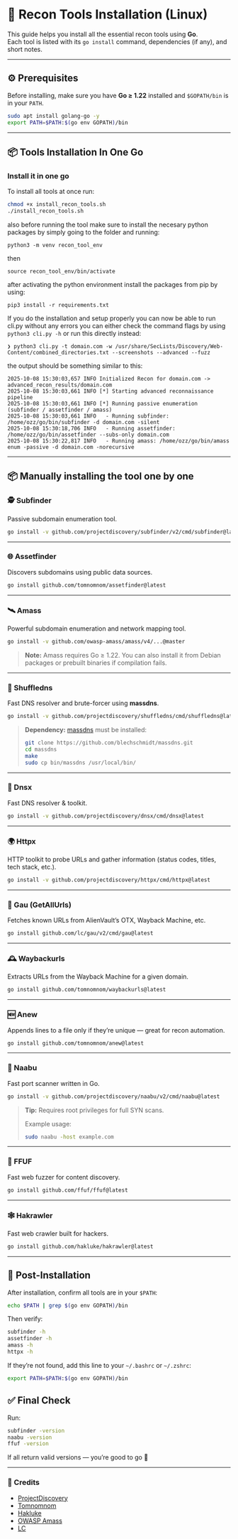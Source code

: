 # 🧠 Recon Tools Installation (Linux)

This guide helps you install all the essential recon tools using **Go**.  
Each tool is listed with its `go install` command, dependencies (if any), and short notes.

---

## ⚙️ Prerequisites

Before installing, make sure you have **Go ≥ 1.22** installed and `$GOPATH/bin` is in your `PATH`.

```bash
sudo apt install golang-go -y
export PATH=$PATH:$(go env GOPATH)/bin
````

---

## 📦 Tools Installation In One Go

### Install it in one go
To install all tools at once run:

```bash
chmod +x install_recon_tools.sh
./install_recon_tools.sh
```
also before running the tool make sure to install the necesary python packages by simply going to the folder and running:
```
python3 -m venv recon_tool_env
```
then
```
source recon_tool_env/bin/activate
```
after activating the python environment install the packages from pip by using:
```
pip3 install -r requirements.txt
```

If you do the installation and setup properly you can now be able to run cli.py without any errors you can either check the command flags by using `python3 cli.py -h` or run this directly instead:
```
❯ python3 cli.py -t domain.com -w /usr/share/SecLists/Discovery/Web-Content/combined_directories.txt --screenshots --advanced --fuzz
```
the output should be something similar to this:
```
2025-10-08 15:30:03,657 INFO Initialized Recon for domain.com -> advanced_recon_results/domain.com
2025-10-08 15:30:03,661 INFO [*] Starting advanced reconnaissance pipeline
2025-10-08 15:30:03,661 INFO [*] Running passive enumeration (subfinder / assetfinder / amass)
2025-10-08 15:30:03,661 INFO   - Running subfinder: /home/ozz/go/bin/subfinder -d domain.com -silent
2025-10-08 15:30:18,706 INFO   - Running assetfinder: /home/ozz/go/bin/assetfinder --subs-only domain.com
2025-10-08 15:30:22,817 INFO   - Running amass: /home/ozz/go/bin/amass enum -passive -d domain.com -norecursive
```
---
## 📦 Manually installing the tool one by one

### 🕵️ Subfinder

Passive subdomain enumeration tool.

```bash
go install -v github.com/projectdiscovery/subfinder/v2/cmd/subfinder@latest
```

---

### 🌐 Assetfinder

Discovers subdomains using public data sources.

```bash
go install github.com/tomnomnom/assetfinder@latest
```

---

### 🛰️ Amass

Powerful subdomain enumeration and network mapping tool.

```bash
go install -v github.com/owasp-amass/amass/v4/...@master
```

> **Note:** Amass requires Go ≥ 1.22.
> You can also install it from Debian packages or prebuilt binaries if compilation fails.

---

### 🔀 Shuffledns

Fast DNS resolver and brute-forcer using **massdns**.

```bash
go install -v github.com/projectdiscovery/shuffledns/cmd/shuffledns@latest
```

> **Dependency:** [massdns](https://github.com/blechschmidt/massdns) must be installed:
>
> ```bash
> git clone https://github.com/blechschmidt/massdns.git
> cd massdns
> make
> sudo cp bin/massdns /usr/local/bin/
> ```

---

### 🧩 Dnsx

Fast DNS resolver & toolkit.

```bash
go install -v github.com/projectdiscovery/dnsx/cmd/dnsx@latest
```

---

### 🌍 Httpx

HTTP toolkit to probe URLs and gather information (status codes, titles, tech stack, etc.).

```bash
go install -v github.com/projectdiscovery/httpx/cmd/httpx@latest
```

---

### 📜 Gau (GetAllUrls)

Fetches known URLs from AlienVault’s OTX, Wayback Machine, etc.

```bash
go install github.com/lc/gau/v2/cmd/gau@latest
```

---

### 🕰️ Waybackurls

Extracts URLs from the Wayback Machine for a given domain.

```bash
go install github.com/tomnomnom/waybackurls@latest
```

---

### 🆕 Anew

Appends lines to a file only if they’re unique — great for recon automation.

```bash
go install github.com/tomnomnom/anew@latest
```

---

### 🚀 Naabu

Fast port scanner written in Go.

```bash
go install -v github.com/projectdiscovery/naabu/v2/cmd/naabu@latest
```

> **Tip:** Requires root privileges for full SYN scans.
>
> Example usage:
>
> ```bash
> sudo naabu -host example.com
> ```

---

### 🧨 FFUF

Fast web fuzzer for content discovery.

```bash
go install github.com/ffuf/ffuf@latest
```

---

### 🕸️ Hakrawler

Fast web crawler built for hackers.

```bash
go install github.com/hakluke/hakrawler@latest
```

---

## 🧰 Post-Installation

After installation, confirm all tools are in your `$PATH`:

```bash
echo $PATH | grep $(go env GOPATH)/bin
```

Then verify:

```bash
subfinder -h
assetfinder -h
amass -h
httpx -h
```

If they’re not found, add this line to your `~/.bashrc` or `~/.zshrc`:

```bash
export PATH=$PATH:$(go env GOPATH)/bin
```


## ✅ Final Check

Run:

```bash
subfinder -version
naabu -version
ffuf -version
```

If all return valid versions — you’re good to go 🎯

---

### 🧾 Credits

* [ProjectDiscovery](https://github.com/projectdiscovery)
* [Tomnomnom](https://github.com/tomnomnom)
* [Hakluke](https://github.com/hakluke)
* [OWASP Amass](https://github.com/OWASP/Amass)
* [LC](https://github.com/lc/gau)

